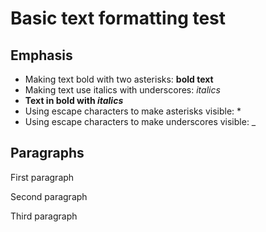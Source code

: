 # Basic text formatting test

## Emphasis

* Making text bold with two asterisks: **bold text**
* Making text use italics with underscores: _italics_
* **Text in bold with _italics_**
* Using escape characters to make asterisks visible: \*
* Using escape characters to make underscores visible: \_

## Paragraphs

First paragraph

Second paragraph

Third paragraph
